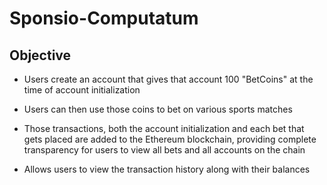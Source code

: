 # Sponsio-Computatum


## Objective

- Users create an account that gives that account 100 "BetCoins" at the time of account initialization

- Users can then use those coins to bet on various sports matches

- Those transactions, both the account initialization and each bet that gets placed are added to the Ethereum blockchain, providing complete transparency for users to view all bets and all accounts on the chain

- Allows users to view the transaction history along with their balances